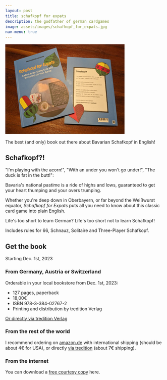 ```yaml
---
layout: post
title: schafkopf for expats
description: the godfather of german cardgames
image: assets/images/schafkopf_for_expats.jpg
nav-menu: true
---
```

<img src="assets/images/schafkopf_for_expats.jpg" alt="book" width="75%">

The best (and only) book out there about Bavarian Schafkopf in English! 

## Schafkopf?!

"I'm playing with the acorn!", "With an under you won't go under!", "The duck is fat in the butt!":

Bavaria's national pastime is a ride of highs and lows, guaranteed to get your heart thumping and your overs trumping.

Whether you're deep down in Oberbayern, or far beyond the Weißwurst equator, *Schafkopf for Expats* puts all you need to know about this classic card game into plain English.

Life's too short to learn German?
Life's too short not to learn Schafkopf!

Includes rules for 66, Schnauz, Solitaire and Three-Player Schafkopf.

## Get the book
Starting Dec. 1st, 2023
### From Germany, Austria or Switzerland

Orderable in your local bookstore from Dec. 1st, 2023:
- 127 pages, paperback
- 18,00€ 
- ISBN 978-3-384-02767-2
- Printing and distribution by tredition Verlag

<a href="https://shop.tredition.com/booktitle/Schafkopf_for_Expats/W-869-807-800">Or directly via tredition Verlag</a>

### From the rest of the world

I recommend ordering on [amazon.de](https://amzn.eu/d/h6oqJoC) with international shipping (should be about 4€ for USA), or directly [via tredition](https://shop.tredition.com/booktitle/Schafkopf_for_Expats/W-869-807-800) (about 7€ shipping).

### From the internet

You can download a [free courtesy copy](https://junker-latocha.com/assets/schafkopf-junkerlatocha.pdf) here. 
